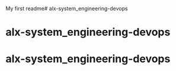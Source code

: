 My first readme# alx-system_engineering-devops
# alx-system_engineering-devops
# alx-system_engineering-devops
